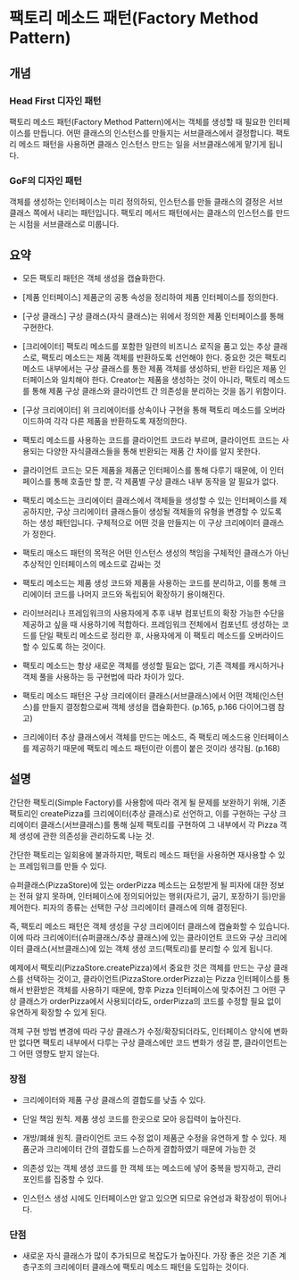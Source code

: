 # 팩토리 메소드 패턴(Factory Method Pattern)

## 개념

### Head First 디자인 패턴

팩토리 메소드 패턴(Factory Method Pattern)에서는 객체를 생성할 때 필요한 인터페이스를 만듭니다. 어떤 클래스의 인스턴스를 만들지는 서브클래스에서 결정합니다. 팩토리 메소드 패턴을 사용하면 클래스 인스턴스 만드는 일을 서브클래스에게 맡기게 됩니다.

### GoF의 디자인 패턴

객체를 생성하는 인터페이스는 미리 정의하되, 인스턴스를 만들 클래스의 결정은 서브 클래스 쪽에서 내리는 패턴입니다. 팩토리 메서드 패턴에서는 클래스의 인스턴스를 만드는 시점을 서브클래스로 미룹니다.

## 요약

- 모든 팩토리 패턴은 객체 생성을 캡슐화한다.

- [제품 인터페이스] 제품군의 공통 속성을 정리하여 제품 인터페이스를 정의한다.

- [구상 클래스] 구상 클래스(자식 클래스)는 위에서 정의한 제품 인터페이스를 통해 구현한다.

- [크리에이터] 팩토리 메소드를 포함한 일련의 비즈니스 로직을 품고 있는 추상 클래스로, 팩토리 메소드는 제품 객체를 반환하도록 선언해야 한다. 중요한 것은 팩토리 메소드 내부에서는 구상 클래스를 통한 제품 객체를 생성하되, 반환 타입은 제품 인터페이스와 일치해야 한다. Creator는 제품을 생성하는 것이 아니라, 팩토리 메소드를 통해 제품 구상 클래스와 클라이언트 간 의존성을 분리하는 것을 돕기 위함이다.

- [구상 크리에이터] 위 크리에이터를 상속이나 구현을 통해 팩토리 메소드를 오버라이드하여 각각 다른 제품을 반환하도록 재정의한다.

- 팩토리 메소드를 사용하는 코드를 클라이언트 코드라 부르며, 클라이언트 코드는 사용되는 다양한 자식클래스들을 통해 반환되는 제품 간 차이를 알지 못한다.

- 클라이언트 코드는 모든 제품을 제품군 인터페이스를 통해 다루기 때문에, 이 인터페이스를 통해 호출만 할 뿐, 각 제품별 구상 클래스 내부 동작을 알 필요가 없다.

- 팩토리 메소드는 크리에이터 클래스에서 객체들을 생성할 수 있는 인터페이스를 제공하지만, 구상 크리에이터 클래스들이 생성될 객체들의 유형을 변경할 수 있도록 하는 생성 패턴입니다. 구체적으로 어떤 것을 만들지는 이 구상 크리에이터 클래스가 정한다.

- 팩토리 매소드 패턴의 목적은 어떤 인스턴스 생성의 책임을 구체적인 클래스가 아닌 추상적인 인터페이스의 메소드로 감싸는 것

- 팩토리 메소드는 제품 생성 코드와 제품을 사용하는 코드를 분리하고, 이를 통해 크리에이터 코드를 나머지 코드와 독립되어 확장하기 용이해진다.

- 라이브러리나 프레임워크의 사용자에게 추후 내부 컴포넌트의 확장 가능한 수단을 제공하고 싶을 때 사용하기에 적합하다. 프레임워크 전체에서 컴포넌트 생성하는 코드를 단일 팩토리 메소드로 정리한 후, 사용자에게 이 팩토리 메소드를 오버라이드 할 수 있도록 하는 것이다.

- 팩토리 메소드는 항상 새로운 객체를 생성할 필요는 없다, 기존 객체를 캐시하거나 객체 풀을 사용하는 등 구현법에 따라 차이가 있다.

- 팩토리 메소드 패턴은 구상 크리에이터 클래스(서브클래스)에서 어떤 객체(인스턴스)를 만들지 결정함으로써 객체 생성을 캡슐화한다. (p.165, p.166 다이어그램 참고)

- 크리에이터 추상 클래스에서 객체를 만드는 메소드, 즉 팩토리 메소드용 인터페이스를 제공하기 때문에 팩토리 메소드 패턴이란 이름이 붙은 것이라 생각됨. (p.168)

## 설명

간단한 팩토리(Simple Factory)를 사용함에 따라 겪게 될 문제를 보완하기 위해, 기존 팩토리인 createPizza를 크리에이터(추상 클래스)로 선언하고, 이를 구현하는 구상 크리에이터 클래스(서브클래스)를 통해 실제 팩토리를 구현하여 그 내부에서 각 Pizza 객체 생성에 관한 의존성을 관리하도록 나눈 것.

간단한 팩토리는 일회용에 불과하지만, 팩토리 메소드 패턴을 사용하면 재사용할 수 있는 프레임워크를 만들 수 있다.

슈퍼클래스(PizzaStore)에 있는 orderPizza 메소드는 요청받게 될 피자에 대한 정보는 전혀 알지 못하며, 인터페이스에 정의되어있는 행위(자르기, 굽기, 포장하기 등)만을 제어한다. 피자의 종류는 선택한 구상 크리에이터 클래스에 의해 결정된다.

즉, 팩토리 메소드 패턴은 객체 생성을 구상 크리에이터 클래스에 캡슐화할 수 있습니다. 이에 따라 크리에이터(슈퍼클래스/추상 클래스)에 있는 클라이언트 코드와 구상 크리에이터 클래스(서브클래스)에 있는 객체 생성 코드(팩토리)를 분리할 수 있게 됩니다.

예제에서 팩토리(PizzaStore.createPizza)에서 중요한 것은 객체를 만드는 구상 클래스를 선택하는 것이고, 클라이언트(PizzaStore.orderPizza)는 Pizza 인터페이스를 통해서 반환받은 객체를 사용하기 때문에, 향후 Pizza 인터페이스에 맞추어진 그 어떤 구상 클래스가 orderPizza에서 사용되더라도, orderPizza의 코드를 수정할 필요 없이 유연하게 확장할 수 있게 된다.

객체 구현 방법 변경에 따라 구상 클래스가 수정/확장되더라도, 인터페이스 양식에 변화만 없다면 팩토리 내부에서 다루는 구상 클래스에만 코드 변화가 생길 뿐, 클라이언트는 그 어떤 영향도 받지 않는다.

### 장점

- 크리에이터와 제품 구상 클래스의 결합도를 낮출 수 있다.

- 단일 책임 원칙. 제품 생성 코드를 한곳으로 모아 응집력이 높아진다.

- 개방/폐쇄 원칙. 클라이언트 코드 수정 없이 제품군 수정을 유연하게 할 수 있다. 제품군과 크리에이터 간의 결합도를 느슨하게 결합하였기 때문에 가능한 것

- 의존성 있는 객체 생성 코드를 한 객체 또는 메소드에 넣어 중복을 방지하고, 관리 포인트를 집중할 수 있다.

- 인스턴스 생성 시에도 인터페이스만 알고 있으면 되므로 유연성과 확장성이 뛰어나다.

### 단점

- 새로운 자식 클래스가 많이 추가되므로 복잡도가 높아진다. 가장 좋은 것은 기존 계층구조의 크리에이터 클래스에 팩토리 메소드 패턴을 도입하는 것이다.

